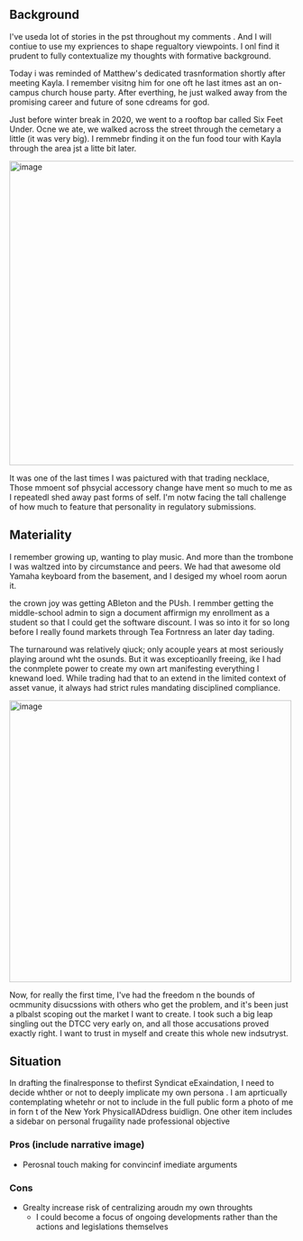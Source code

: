 ## Background

I've useda lot of stories in the pst throughout my comments . And  I will contiue to use my expriences to shape regualtory viewpoints. I onl find it prudent to fully contextualize my thoughts with formative background.

Today i was reminded of Matthew's dedicated trasnformation shortly after meeting Kayla. I remember visitng him for one oft he last itmes ast an on-campus church house party. After everthing, he just walked away from the promising career and future of sone cdreams for god.

Just before winter break in 2020, we went to a rooftop bar called Six Feet Under. Ocne we ate, we walked across the street through the cemetary a little (it was very big). I remmebr finding it on the fun food tour with Kayla through the area jst a litte bit later.

[<img width="540" alt="image" src="https://github.com/user-attachments/assets/048b0a3b-6bc3-45fb-bce2-9934728f31f3" />](https://lccheshire.org/2024/06/christ-does-not-call-the-qualified-he-qualifies-the-called)

It was one of the last times I was paictured with that trading necklace, Those mmoent sof phsycial accessory change have ment so much to me as I repeatedl shed away past forms of self. I'm notw facing the tall challenge of how much to feature that personality in regulatory submissions.

## Materiality

I remember growing up, wanting to play music. And more than the trombone I was waltzed into by circumstance and peers. We had that awesome old Yamaha keyboard from the basement, and I desiged my whoel room aorun it.

the crown joy was getting ABleton and the PUsh. I remmber getting the middle-school admin to sign a document affirmign my enrollment as a student so that I could get the software discount. I was so into it for so long before I really found markets through Tea Fortnress an later day tading.

The turnaround was relatively qiuck; only acouple years at most seriously playing around wht the osunds. But it was exceptioanlly freeing, ike I had the conmplete power to create my own art manifesting everything I knewand loed. While trading had that to an extend in the limited context of asset vanue, it always had strict rules mandating disciplined compliance.

[<img width="500" alt="image" src="https://github.com/user-attachments/assets/a05e3e25-093c-4b46-b30e-1f11c68391f4" />](https://docs.google.com/presentation/d/1dXfr0di-uMb5FBCJFS7BV8YVisUL1XJPu3f03noQds0/edit?slide=id.gb93e8324fb_0_1121)

Now, for really the first time, I've had the freedom n the bounds of ocmmunity disucssions with others who get the problem, and it's been just a plbalst scoping out the market I want to create. I took such a big leap singling out the DTCC very early on, and all those accusations proved exactly right. I want to trust in myself and create this whole new indsutryst.

## Situation

In drafting the finalresponse to thefirst Syndicat eExaindation, I need to decide whther or not to deeply implicate my own persona . I am aprticually contemplating whetehr or not to include in the full public form a photo of me in forn t of the New York PhysicallADdress buidlign. One other item includes a sidebar on personal frugaility nade professional objective

### Pros (include narrative image)

- Perosnal touch making for convincinf imediate arguments

### Cons

- Grealty increase risk of centralizing aroudn my own throughts
  - I could become a focus of ongoing developments rather than the actions and legislations themselves
